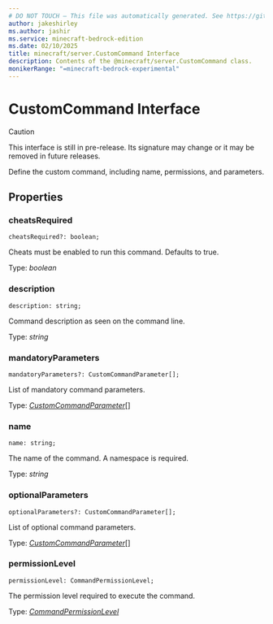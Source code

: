 ```yaml
---
# DO NOT TOUCH — This file was automatically generated. See https://github.com/mojang/minecraftapidocsgenerator to modify descriptions, examples, etc.
author: jakeshirley
ms.author: jashir
ms.service: minecraft-bedrock-edition
ms.date: 02/10/2025
title: minecraft/server.CustomCommand Interface
description: Contents of the @minecraft/server.CustomCommand class.
monikerRange: "=minecraft-bedrock-experimental"
---
```

# CustomCommand Interface

> [!CAUTION]
> This interface is still in pre-release.  Its signature may change or it may be removed in future releases.

Define the custom command, including name, permissions, and parameters.

## Properties

### **cheatsRequired**
`cheatsRequired?: boolean;`

Cheats must be enabled to run this command. Defaults to true.

Type: *boolean*

### **description**
`description: string;`

Command description as seen on the command line.

Type: *string*

### **mandatoryParameters**
`mandatoryParameters?: CustomCommandParameter[];`

List of mandatory command parameters.

Type: [*CustomCommandParameter*](CustomCommandParameter.md)[]

### **name**
`name: string;`

The name of the command. A namespace is required.

Type: *string*

### **optionalParameters**
`optionalParameters?: CustomCommandParameter[];`

List of optional command parameters.

Type: [*CustomCommandParameter*](CustomCommandParameter.md)[]

### **permissionLevel**
`permissionLevel: CommandPermissionLevel;`

The permission level required to execute the command.

Type: [*CommandPermissionLevel*](CommandPermissionLevel.md)
